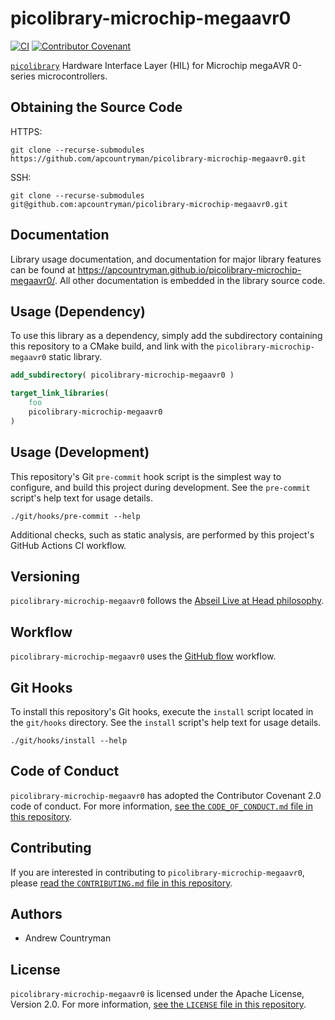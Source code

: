 # picolibrary-microchip-megaavr0
[![CI](https://github.com/apcountryman/picolibrary-microchip-megaavr0/actions/workflows/ci.yml/badge.svg)](https://github.com/apcountryman/picolibrary-microchip-megaavr0/actions/workflows/ci.yml)
[![Contributor Covenant](https://img.shields.io/badge/Contributor%20Covenant-2.0-4baaaa.svg)](CODE_OF_CONDUCT.md)

[`picolibrary`](https://github.com/apcountryman/picolibrary) Hardware Interface Layer
(HIL) for Microchip megaAVR 0-series microcontrollers.

## Obtaining the Source Code
HTTPS:
```shell
git clone --recurse-submodules https://github.com/apcountryman/picolibrary-microchip-megaavr0.git
```
SSH:
```shell
git clone --recurse-submodules git@github.com:apcountryman/picolibrary-microchip-megaavr0.git
```

## Documentation
Library usage documentation, and documentation for major library features can be found at
https://apcountryman.github.io/picolibrary-microchip-megaavr0/.
All other documentation is embedded in the library source code.

## Usage (Dependency)
To use this library as a dependency, simply add the subdirectory containing this
repository to a CMake build, and link with the `picolibrary-microchip-megaavr0` static
library.
```cmake
add_subdirectory( picolibrary-microchip-megaavr0 )
```
```cmake
target_link_libraries(
    foo
    picolibrary-microchip-megaavr0
)
```

## Usage (Development)
This repository's Git `pre-commit` hook script is the simplest way to configure, and build
this project during development.
See the `pre-commit` script's help text for usage details.
```shell
./git/hooks/pre-commit --help
```

Additional checks, such as static analysis, are performed by this project's GitHub Actions
CI workflow.

## Versioning
`picolibrary-microchip-megaavr0` follows the [Abseil Live at Head
philosophy](https://abseil.io/about/philosophy).

## Workflow
`picolibrary-microchip-megaavr0` uses the [GitHub
flow](https://guides.github.com/introduction/flow/) workflow.

## Git Hooks
To install this repository's Git hooks, execute the `install` script located in the
`git/hooks` directory.
See the `install` script's help text for usage details.
```shell
./git/hooks/install --help
```

## Code of Conduct
`picolibrary-microchip-megaavr0` has adopted the Contributor Covenant 2.0 code of conduct.
For more information, [see the `CODE_OF_CONDUCT.md` file in this
repository](CODE_OF_CONDUCT.md).

## Contributing
If you are interested in contributing to `picolibrary-microchip-megaavr0`, please [read
the `CONTRIBUTING.md` file in this repository](CONTRIBUTING.md).

## Authors
- Andrew Countryman

## License
`picolibrary-microchip-megaavr0` is licensed under the Apache License, Version 2.0.
For more information, [see the `LICENSE` file in this repository](LICENSE).

